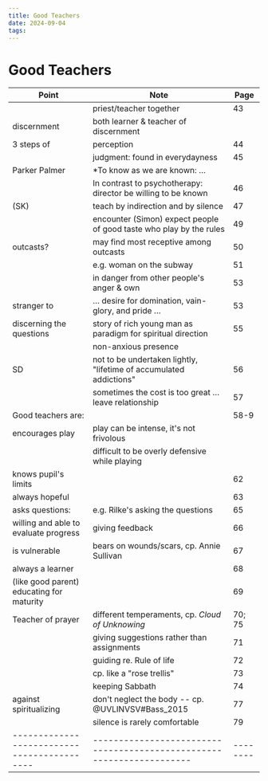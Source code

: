 ```yaml
---
title: Good Teachers
date: 2024-09-04
tags:
---
```


# Good Teachers

| Point                                       | Note                                                                  | Page     |
| ------------------------------------------- | --------------------------------------------------------------------- | -------- |
|                                             | priest/teacher together                                               | 43       |
| discernment                                 | both learner & teacher of discernment                                 |          |
| 3 steps of                                  | perception                                                            | 44       |
|                                             | judgment: found in everydayness                                       | 45       |
| Parker Palmer                               | \*To know as we are known: …                                          |          |
|                                             | In contrast to psychotherapy: director be willing to be known         | 46       |
| (SK)                                        | teach by indirection and by silence                                   | 47       |
|                                             | encounter (Simon) expect people of good taste who play by the rules   | 49       |
| outcasts?                                   | may find most receptive among outcasts                                | 50       |
|                                             | e.g. woman on the subway                                              | 51       |
|                                             | in danger from other people's anger & own                             | 53       |
| stranger to                                 | … desire for domination, vain-glory, and pride …                      | 53       |
| discerning the questions                    | story of rich young man as paradigm for spiritual direction           | 55       |
|                                             | non-anxious presence                                                  |          |
| SD                                          | not to be undertaken lightly, "lifetime of accumulated addictions"    | 56       |
|                                             | sometimes the cost is too great … leave relationship                  | 57       |
| Good teachers are:                          |                                                                       | 58-9     |
| encourages play                             | play can be intense, it's not frivolous                               |          |
|                                             | difficult to be overly defensive while playing                        |          |
| knows pupil's limits                        |                                                                       | 62       |
| always hopeful                              |                                                                       | 63       |
| asks questions:                             | e.g. Rilke's asking the questions                                     | 65       |
| willing and able to evaluate progress       | giving feedback                                                       | 66       |
| is vulnerable                               | bears on wounds/scars, cp. Annie Sullivan                             | 67       |
| always a learner                            |                                                                       | 68       |
| (like good parent) educating for maturity   |                                                                       | 69       |
| Teacher of prayer                           | different temperaments, cp. _Cloud of Unknowing_                      | 70; 75   |
|                                             | giving suggestions rather than assignments                            | 71       |
|                                             | guiding re. Rule of life                                              | 72       |
|                                             | cp. like a "rose trellis"                                             | 73       |
|                                             | keeping Sabbath                                                       | 74       |
| against spiritualizing                      | don't neglect the body -- cp. @UVLINVSV#Bass_2015                     | 77       |
|                                             | silence is rarely comfortable                                         | 79       |
| ------------------------------------------- | --------------------------------------------------------------------- | -------- |
